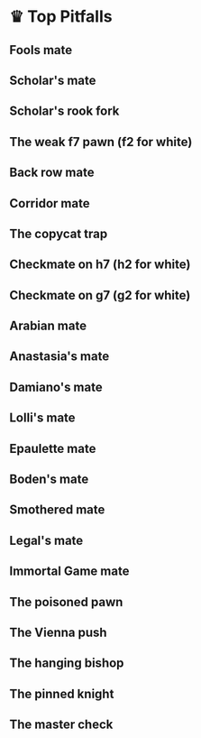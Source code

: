 # ♛ Top Pitfalls

## Fools mate

## Scholar's mate

## Scholar's rook fork

## The weak f7 pawn (f2 for white)

## Back row mate

## Corridor mate

## The copycat trap

## Checkmate on h7 (h2 for white)

## Checkmate on g7 (g2 for white)

## Arabian mate

## Anastasia's mate

## Damiano's mate

## Lolli's mate

## Epaulette mate

## Boden's mate

## Smothered mate

## Legal's mate

## Immortal Game mate

## The poisoned pawn

## The Vienna push

## The hanging bishop

## The pinned knight

## The master check
